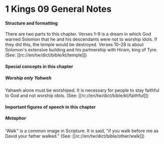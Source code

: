 # 1 Kings 09 General Notes

#### Structure and formatting

There are two parts to this chapter. Verses 1–9 is a dream in which God warned Solomon that he and his descendants were not to worship idols. If they did this, the temple would be destroyed. Verses 10–28 is about Solomon's extensive building and his partnership with Hiram, king of Tyre. (See: [[rc://en/tw/dict/bible/kt/temple]])

#### Special concepts in this chapter

##### Worship only Yahweh
Yahweh alone must be worshiped. It is necessary for people to stay faithful to God and not worship idols. (See: [[rc://en/tw/dict/bible/kt/faithful]])

#### Important figures of speech in this chapter

##### Metaphor
'Walk" is a common image in Scripture. It is said, "if you walk before me as David your father walked." (See: [[rc://en/tw/dict/bible/other/walk]])
